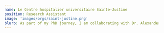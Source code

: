 ```yaml
---
name: Le Centre hospitalier universitaire Sainte-Justine
position: Research Assistant
image: 'images/orgs/saint-justine.png'
blurb: As part of my PhD journey, I am collaborating with Dr. Alexander G. Weil to investigate neurobiological markers associated with epilepsy and ADHD in pediatric populations, focusing on developing novel diagnostic approaches.
---
```

